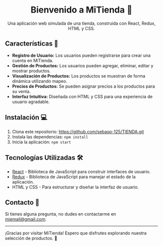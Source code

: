 <h1 align="center">Bienvenido a MiTienda 🛒</h1>

<p align="center">Una aplicación web simulada de una tienda, construida con React, Redux, HTML y CSS.</p>

## Características 🚀

- **Registro de Usuario:** Los usuarios pueden registrarse para crear una cuenta en MiTienda.
- **Gestión de Productos:** Los usuarios pueden agregar, eliminar, editar y mostrar productos.
- **Visualización de Productos:** Los productos se muestran de forma dinámica utilizando mapeo.
- **Precios de Productos:** Se pueden asignar precios a los productos para su venta.
- **Interfaz Intuitiva:** Diseñada con HTML y CSS para una experiencia de usuario agradable.

## Instalación 💻

1. Clona este repositorio: https://github.com/sebasp-125/TIENDA.git
2. Instala las dependencias: `npm install`
3. Inicia la aplicación: `npm start`

## Tecnologías Utilizadas 🛠️

- [React](https://reactjs.org/) - Biblioteca de JavaScript para construir interfaces de usuario.
- [Redux](https://redux.js.org/) - Biblioteca de JavaScript para manejar el estado de la aplicación.
- HTML y CSS - Para estructurar y diseñar la interfaz de usuario.

## Contacto 📧

Si tienes alguna pregunta, no dudes en contactarme en [miemail@gmail.com](mailto:miemail@gmail.com).

---

¡Gracias por visitar MiTienda! Espero que disfrutes explorando nuestra selección de productos. 🎉
